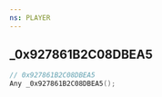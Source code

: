 ```yaml
---
ns: PLAYER
---
```

## _0x927861B2C08DBEA5

```c
// 0x927861B2C08DBEA5
Any _0x927861B2C08DBEA5();
```

